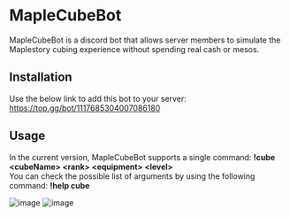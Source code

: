 # MapleCubeBot
MapleCubeBot is a discord bot that allows server members to simulate the Maplestory cubing experience without spending real cash or mesos.

## Installation
Use the below link to add this bot to your server: \
https://top.gg/bot/1117685304007086180

## Usage
In the current version, MapleCubeBot supports a single command: **!cube \<cubeName> \<rank> \<equipment> \<level>**\
You can check the possible list of arguments by using the following command: **!help cube**

![image](https://github.com/hwisangcho00/MapleCubeBot/assets/81304520/ad3ddf72-5aaa-4a88-88ff-bdb06706d667)
![image](https://github.com/hwisangcho00/MapleCubeBot/assets/81304520/eccb8e4c-d22a-42ba-95e4-3d902cdb8e07)

